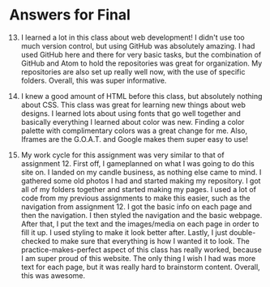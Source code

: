 # Answers for Final

13. I learned a lot in this class about web development! I didn't use too much version control, but using GitHub was absolutely amazing. I had used GitHub here and there for very basic tasks, but the combination of GitHub and Atom to hold the repositories was great for organization. My repositories are also set up really well now, with the use of specific folders. Overall, this was super informative.

14. I knew a good amount of HTML before this class, but absolutely nothing about CSS. This class was great for learning new things about web designs. I learned lots about using fonts that go well together and basically everything I learned about color was new. Finding a color palette with complimentary colors was a great change for me. Also, Iframes are the G.O.A.T. and Google makes them super easy to use!

15. My work cycle for this assignment was very similar to that of assignment 12. First off, I gameplanned on what I was going to do this site on. I landed on my candle business, as nothing else came to mind. I gathered some old photos I had and started making my repository. I got all of my folders together and started making my pages. I used a lot of code from my previous assignments to make this easier, such as the navigation from assignment 12. I got the basic info on each page and then the navigation. I then styled the navigation and the basic webpage. After that, I put the text and the images/media on each page in order to fill it up. I used styling to make it look better after. Lastly, I just double-checked to make sure that everything is how I wanted it to look. The practice-makes-perfect aspect of this class has really worked, because I am super proud of this website. The only thing I wish I had was more text for each page, but it was really hard to brainstorm content. Overall, this was awesome.
